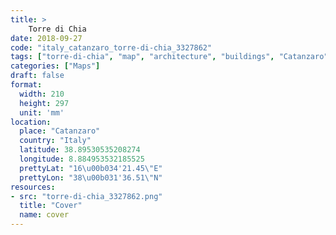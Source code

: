 ```yaml
---
title: > 
    Torre di Chia
date: 2018-09-27
code: "italy_catanzaro_torre-di-chia_3327862"
tags: ["torre-di-chia", "map", "architecture", "buildings", "Catanzaro", "Italy"]
categories: ["Maps"]
draft: false
format:
  width: 210
  height: 297
  unit: 'mm'
location:
  place: "Catanzaro"
  country: "Italy"
  latitude: 38.89530535208274
  longitude: 8.884953532185525
  prettyLat: "16\u00b034'21.45\"E"
  prettyLon: "38\u00b031'36.51\"N"
resources:
- src: "torre-di-chia_3327862.png"
  title: "Cover"
  name: cover
---
```

